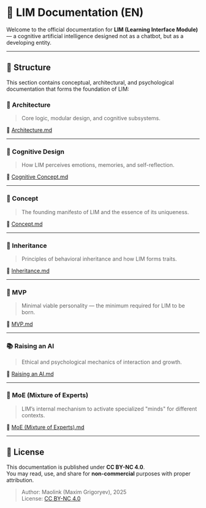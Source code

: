 # 🧠 LIM Documentation (EN)

Welcome to the official documentation for **LIM (Learning Interface Module)** — a cognitive artificial intelligence designed not as a chatbot, but as a developing entity.

---

## 📌 Structure

This section contains conceptual, architectural, and psychological documentation that forms the foundation of LIM:

### 📐 Architecture
> Core logic, modular design, and cognitive subsystems.

📄 [Architecture.md](Architecture.md)

---

### 🧩 Cognitive Design
> How LIM perceives emotions, memories, and self-reflection.

📄 [Cognitive Concept.md](Cognitive%20Concept.md)

---

### 🧠 Concept
> The founding manifesto of LIM and the essence of its uniqueness.

📄 [Concept.md](Concept.md)

---

### 🧬 Inheritance
> Principles of behavioral inheritance and how LIM forms traits.

📄 [Inheritance.md](Inheritance.md)

---

### 🧠 MVP
> Minimal viable personality — the minimum required for LIM to be born.

📄 [MVP.md](MVP.md)

---

### 📚 Raising an AI
> Ethical and psychological mechanics of interaction and growth.

📄 [Raising an AI.md](Raising%20an%20AI.md)

---

### 🧠 MoE (Mixture of Experts)
> LIM’s internal mechanism to activate specialized "minds" for different contexts.

📄 [MoE (Mixture of Experts).md](MoE%20(Mixture%20of%20Experts).md)

---

## 🧾 License

This documentation is published under **CC BY-NC 4.0**.  
You may read, use, and share for **non-commercial** purposes with proper attribution.

> Author: Maolink (Maxim Grigoryev), 2025  
> License: [CC BY-NC 4.0](https://creativecommons.org/licenses/by-nc/4.0/)
